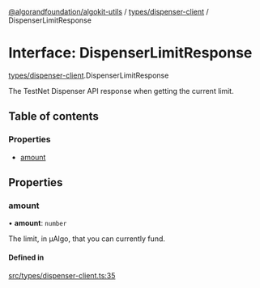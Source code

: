 [@algorandfoundation/algokit-utils](../README.md) / [types/dispenser-client](../modules/types_dispenser_client.md) / DispenserLimitResponse

# Interface: DispenserLimitResponse

[types/dispenser-client](../modules/types_dispenser_client.md).DispenserLimitResponse

The TestNet Dispenser API response when getting the current limit.

## Table of contents

### Properties

- [amount](types_dispenser_client.DispenserLimitResponse.md#amount)

## Properties

### amount

• **amount**: `number`

The limit, in µAlgo, that you can currently fund.

#### Defined in

[src/types/dispenser-client.ts:35](https://github.com/lempira/algokit-utils-ts/blob/main/src/types/dispenser-client.ts#L35)
